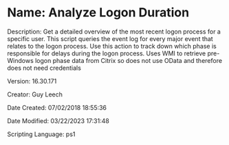 ﻿# Name: Analyze Logon Duration

Description: Get a detailed overview of the most recent logon process for a specific user. This script queries the event log for every major event that relates to the logon process. Use this action to track down which phase is responsible for delays during the logon process. Uses WMI to retrieve pre-Windows logon phase data from Citrix so does not use OData and therefore does not need credentials

Version: 16.30.171

Creator: Guy Leech

Date Created: 07/02/2018 18:55:36

Date Modified: 03/22/2023 17:31:48

Scripting Language: ps1


